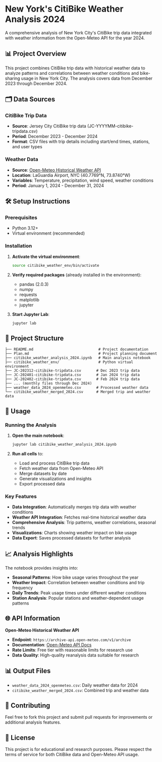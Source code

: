 # New York's CitiBike Weather Analysis 2024

A comprehensive analysis of New York City's CitiBike trip data integrated with weather information from the Open-Meteo API for the year 2024.

## 📊 Project Overview

This project combines CitiBike trip data with historical weather data to analyze patterns and correlations between weather conditions and bike-sharing usage in New York City. The analysis covers data from December 2023 through December 2024.

## 🗂️ Data Sources

### CitiBike Trip Data
- **Source**: Jersey City CitiBike trip data (JC-YYYYMM-citibike-tripdata.csv)
- **Period**: December 2023 - December 2024
- **Format**: CSV files with trip details including start/end times, stations, and user types

### Weather Data
- **Source**: [Open-Meteo Historical Weather API](https://open-meteo.com/)
- **Location**: LaGuardia Airport, NYC (40.7769°N, 73.8740°W)
- **Variables**: Temperature, precipitation, wind speed, weather conditions
- **Period**: January 1, 2024 - December 31, 2024

## 🛠️ Setup Instructions

### Prerequisites
- Python 3.12+
- Virtual environment (recommended)

### Installation

1. **Activate the virtual environment**:
   ```bash
   source citibike_weather_env/bin/activate
   ```

2. **Verify required packages** (already installed in the environment):
   - pandas (2.0.3)
   - numpy
   - requests
   - matplotlib
   - jupyter

3. **Start Jupyter Lab**:
   ```bash
   jupyter lab
   ```

## 📁 Project Structure

```
├── README.md                              # Project documentation
├── Plan.md                                # Project planning document
├── citibike_weather_analysis_2024.ipynb   # Main analysis notebook
├── citibike_weather_env/                  # Python virtual environment
├── JC-202312-citibike-tripdata.csv       # Dec 2023 trip data
├── JC-202401-citibike-tripdata.csv       # Jan 2024 trip data
├── JC-202402-citibike-tripdata.csv       # Feb 2024 trip data
├── ... (monthly files through Dec 2024)
├── weather_data_2024_openmeteo.csv       # Processed weather data
└── citibike_weather_merged_2024.csv      # Merged trip and weather data
```

## 🚀 Usage

### Running the Analysis

1. **Open the main notebook**:
   ```bash
   jupyter lab citibike_weather_analysis_2024.ipynb
   ```

2. **Run all cells** to:
   - Load and process CitiBike trip data
   - Fetch weather data from Open-Meteo API
   - Merge datasets by date
   - Generate visualizations and insights
   - Export processed data

### Key Features

- **Data Integration**: Automatically merges trip data with weather conditions
- **Weather API Integration**: Fetches real-time historical weather data
- **Comprehensive Analysis**: Trip patterns, weather correlations, seasonal trends
- **Visualizations**: Charts showing weather impact on bike usage
- **Data Export**: Saves processed datasets for further analysis

## 📈 Analysis Highlights

The notebook provides insights into:
- **Seasonal Patterns**: How bike usage varies throughout the year
- **Weather Impact**: Correlation between weather conditions and trip frequency
- **Daily Trends**: Peak usage times under different weather conditions
- **Station Analysis**: Popular stations and weather-dependent usage patterns

## 🌐 API Information

**Open-Meteo Historical Weather API**
- **Endpoint**: `https://archive-api.open-meteo.com/v1/archive`
- **Documentation**: [Open-Meteo API Docs](https://open-meteo.com/en/docs/historical-weather-api)
- **Rate Limits**: Free tier with reasonable limits for research use
- **Data Quality**: High-quality reanalysis data suitable for research

## 📊 Output Files

- `weather_data_2024_openmeteo.csv`: Daily weather data for 2024
- `citibike_weather_merged_2024.csv`: Combined trip and weather data

## 🤝 Contributing

Feel free to fork this project and submit pull requests for improvements or additional analysis features.

## 📄 License

This project is for educational and research purposes. Please respect the terms of service for both CitiBike data and Open-Meteo API usage.